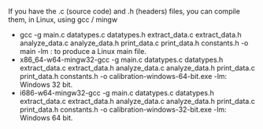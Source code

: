If you have the .c (source code) and .h (headers) files, you can compile them, in Linux, using gcc / mingw
- gcc -g main.c datatypes.c datatypes.h extract_data.c extract_data.h analyze_data.c analyze_data.h print_data.c print_data.h constants.h -o main -lm : to produce a Linux main file.
- x86_64-w64-mingw32-gcc -g main.c datatypes.c datatypes.h extract_data.c extract_data.h analyze_data.c analyze_data.h print_data.c print_data.h constants.h -o calibration-windows-64-bit.exe -lm: Windows 32 bit.
- i686-w64-mingw32-gcc -g main.c datatypes.c datatypes.h extract_data.c extract_data.h analyze_data.c analyze_data.h print_data.c print_data.h constants.h -o calibration-windows-32-bit.exe -lm: Windows 64 bit.
